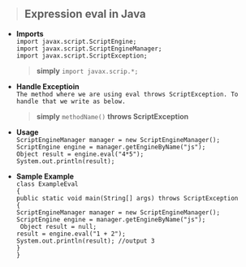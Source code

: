> ## Expression eval in Java
- **Imports**</br>
  `import javax.script.ScriptEngine;`</br>
  `import javax.script.ScriptEngineManager;`</br>
  `import javax.script.ScriptException;`</br>
  > **simply** `import javax.scrip.*;`

- **Handle Exceptioin**</br>
  `The method where we are using eval throws ScriptException. To handle that we write as below.`
  > **simply** `methodName()` **throws ScriptException**
  
- **Usage**</br>
  `ScriptEngineManager manager = new ScriptEngineManager();`</br>
  `ScriptEngine engine = manager.getEngineByName("js");`</br>
  `Object result = engine.eval("4*5");`</br>
  `System.out.println(result);`</br>
  
- **Sample Example**</br>
  `class ExampleEval`</br>
  `{`</br>
      `public static void main(String[] args) throws ScriptException`</br>
      `{`</br>
          `ScriptEngineManager manager = new ScriptEngineManager();`</br>
          `ScriptEngine engine = manager.getEngineByName("js");`</br>
          ` Object result = null;`</br>
          `result = engine.eval("1 + 2");`</br>
          `System.out.println(result); //output 3`</br>
      `}`</br>
  `}`</br>
